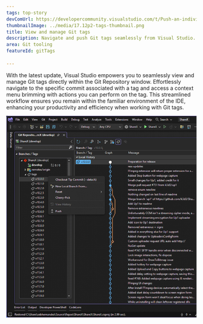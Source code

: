 ```yaml
---
tags: top-story
devComUrl: https://developercommunity.visualstudio.com/t/Push-an-individual-tag-from-Visual-Studi/1332043
thumbnailImage: ../media/17.12p2-tags-thumbnail.png
title: View and manage Git tags
description: Navigate and push Git tags seamlessly from Visual Studio.
area: Git tooling
featureId: gitTags

---
```



With the latest update, Visual Studio empowers you to seamlessly view and manage Git tags directly within the Git Repository window. Effortlessly navigate to the specific commit associated with a tag and access a context menu brimming with actions you can perform on the tag. This streamlined workflow ensures you remain within the familiar environment of the IDE, enhancing your productivity and efficiency when working with Git tags.

![Git mv notification](../media/17.12p2-tags.png)
